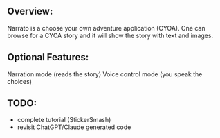 Overview:
---------

Narrato is a choose your own adventure application (CYOA). One can browse for a CYOA story and it will show the story with text and images.


Optional Features:
------------------

Narration mode (reads the story)
Voice control mode (you speak the choices)

TODO:
-----

- complete tutorial (StickerSmash)
- revisit ChatGPT/Claude generated code